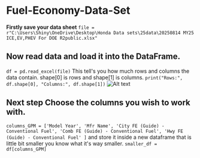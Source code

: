 # Fuel-Economy-Data-Set

**Firstly save your data sheet**
`file = r"C:\Users\Shiny\OneDrive\Desktop\Honda Data sets\25data\20250814 MY25 ICE,EV,PHEV For DOE R2public.xlsx"`

## Now read data and load it into the DataFrame.

`df = pd.read_excel(file)`
This tell's you how much rows and columns the data contain. shape[0] is rows and shape[1] is columns.
`print("Rows:", df.shape[0], "Columns:", df.shape[1])`
![Alt text](<img width="208" height="20" alt="image" src="https://github.com/user-attachments/assets/c7093066-49ae-4dbc-83d5-379a6c4e8942" />)
## Next step Choose the columns you wish to work with.
`columns_GPM = ['Model Year', 'Mfr Name', 'City FE (Guide) - Conventional Fuel', 'Comb FE (Guide) - Conventional Fuel',
               'Hwy FE (Guide) - Conventional Fuel' ]`
and store it inside a new dataframe that is little bit smaller you know what it's way smaller.
`smaller_df = df[columns_GPM]`

